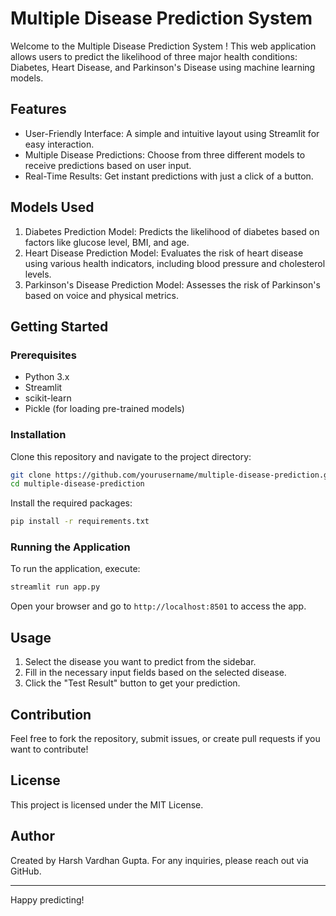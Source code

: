 # Multiple Disease Prediction System

Welcome to the Multiple Disease Prediction System  ! This web application allows users to predict the likelihood of three major health conditions: Diabetes, Heart Disease, and Parkinson's Disease using machine learning models.

## Features

- User-Friendly Interface: A simple and intuitive layout using Streamlit for easy interaction.
- Multiple Disease Predictions: Choose from three different models to receive predictions based on user input.
- Real-Time Results: Get instant predictions with just a click of a button.

## Models Used

1. Diabetes Prediction Model: Predicts the likelihood of diabetes based on factors like glucose level, BMI, and age.
2. Heart Disease Prediction Model: Evaluates the risk of heart disease using various health indicators, including blood pressure and cholesterol levels.
3. Parkinson's Disease Prediction Model: Assesses the risk of Parkinson's based on voice and physical metrics.

## Getting Started

### Prerequisites

- Python 3.x
- Streamlit
- scikit-learn
- Pickle (for loading pre-trained models)

### Installation

Clone this repository and navigate to the project directory:

```bash
git clone https://github.com/yourusername/multiple-disease-prediction.git
cd multiple-disease-prediction
```

Install the required packages:

```bash
pip install -r requirements.txt
```

### Running the Application

To run the application, execute:

```bash
streamlit run app.py
```

Open your browser and go to `http://localhost:8501` to access the app.

## Usage

1. Select the disease you want to predict from the sidebar.
2. Fill in the necessary input fields based on the selected disease.
3. Click the "Test Result" button to get your prediction.

## Contribution

Feel free to fork the repository, submit issues, or create pull requests if you want to contribute!

## License

This project is licensed under the MIT License.

## Author

Created by Harsh Vardhan Gupta. For any inquiries, please reach out via GitHub.

---

Happy predicting!
